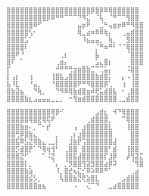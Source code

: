 ⣿⣿⣿⣿⣿⣿⣿⣿⣿⣿⣿⣿⣿⣿⣿⣿⣿⣿⣿⡿⣿⡿⠿⢿⣿⣿⣿⣿⣿⣿<br>
⣿⣿⣿⣿⣿⣿⣿⣿⣿⡿⠿⠛⠛⠉⠉⠉⠙⠻⣅⠀⠈⢧⠀⠈⠛⠉⠉⢻⣿⣿<br>
⣿⣿⣿⣿⣿⣿⠿⠋⠀⠀⠀⠀⠀⠀⠀⠀⣤⡶⠟⠀⠀⣈⠓⢤⣶⡶⠿⠛⠻⣿⣿<br>
⣿⣿⣿⣿⣿⢣⠂⠀⠀⠀⠀⠀⠀⠀⠀⠀⢿⣀⣴⠶⠿⠿⢷⡄⠀⠀⢀⣤⣾⣿⣿<br>
⣿⣿⣿⣿⣡⠁⠀⠀⠀⠀⠀⠀⠀⠀⠀⠀⠀⠸⣦⣤⣤⡀⠀⢷⡀⠀⠀⣻⣿⣿⣿<br>
⣿⣿⣿⣿⠇⠀⠀⠀⠀⠀⠀⠀⠀⠀⠀⠀⠀⠀⠀⠀⡈⠛⠶⠛⠃⠈⠈⢿⣿⣿⣿<br>
⣿⣿⠟⠘⠀⠀⠀⠀⠀⠀⠀⠀⢀⡆⠀⠀⠀⠀⠀⠀⣧⠀⠀⠀⠀⠀⠀⠈⣿⣿⣿<br>
⣿⠏⠀⠁⠀⠀⠀⠀⠀⠀⠀⢀⣶⡄⠀⠀⠀⠀⠀⠀⣡⣄⣿⡆⠀⠀⠀⠀⣿⣿⣿<br>
⡏⠀⠀⠀⠀⠀⠀⠀⠀⠀⠀⠚⠛⠛⢛⣲⣶⣿⣷⣉⠉⢉⣥⡄⠀⠀⠀⠨⣿⣿<br>
⡇⢠⡆⠀⠀⢰⠀⠀⠀⠀⢸⣿⣧⣠⣿⣿⣿⣿⣿⣿⣷⣾⣿⡅⠀⠀⡄⠠⢸⣿<br>
⣧⠸⣇⠀⠀⠘⣤⡀⠀⠀⠘⣿⣿⣿⣿⣿⠟⠛⠻⣿⣿⣿⡿⢁⠀⠀⢰⠀⢸⣿<br>
⣿⣷⣽⣦⠀⠀⠙⢷⡀⠀⠀⠙⠻⠿⢿⣷⣾⣿⣶⠾⢟⣥⣾⣿⣧⠀⠂⢀⣿⣿<br>
⣿⣿⣿⣿⣷⣆⣠⣤⣤⣤⣀⣀⡀⠀⠒⢻⣶⣾⣿⣿⣿⣿⣿⣿⣿⢀⣀⣾⣿⣿<br>

⣿⣿⣿⣿⣿⣿⣿⣿⣿⣿⢿⡿⠊⠀⠀⠀⠀⠀⠀⠀⣠⣾⣆⠀⠺⠙⢿⣿⣿⣿<br>
⣿⣿⣿⣿⣿⢿⣿⣟⢿⢯⠟⠀⠀⠀⠀⠀⠀⠀⢀⣾⣿⣿⣿⡀⠀⠀⠉⢿⣿⣿<br>
⣿⣿⣿⣷⣶⠄⡀⠉⠂⡞⠀⠀⠀⠀⠀⢠⠀⣰⣿⣿⣿⣿⣿⣇⠀⠀⠀⢸⣿⣿<br>
⣿⣿⢛⡿⣿⣷⣄⠀⠀⠀⠀⡀⠀⠀⢀⡆⣰⣿⣿⣿⣿⣿⣿⣿⠀⠀⠀⠀⣿⣿<br>
⣿⣿⣯⠿⣣⣝⢿⣷⣄⢀⣀⡇⠀⠀⣸⣷⡟⢩⣿⣿⣿⣿⣿⣿⣼⠀⠀⠀⣿⣿<br>
⣿⣿⡫⣾⣿⡟⠁⠙⢿⢶⢺⠃⠀⢀⣿⣿⠀⣿⣿⣿⣿⣿⣿⠃⣾⠀⠀⢸⣿⣿<br>
⣿⣿⣿⣝⠋⠀⠀⠀⠁⠨⣝⠀⠀⢸⣿⣯⣼⣿⣿⣿⣿⣿⡏⣸⡿⠀⠀⡼⢻⣽⣍<br>
⣿⣿⣿⣿⡇⡀⠀⠀⠀⠀⠈⡄⠀⡈⡻⣿⣿⢻⣽⣻⣿⣿⣴⡿⠽⠀⠀⠀⠈⢻⣿<br>
⣿⣿⣿⣿⣷⣵⠀⠀⠀⠀⠀⠸⡀⣿⣞⢦⣍⡊⠿⠵⠿⠿⠛⠁⠀⠀⠀⠀⢀⣴<br>
⣿⣿⣿⣿⣿⣮⡣⡀⠀⠀⠀⠀⢧⣿⣿⣷⣝⢟⣵⣿⣇⠀⠀⠀⠀⠀⣠⣾⣿⣿<br>
⣿⣿⣿⣿⣿⣿⣿⣶⣦⠀⠀⠀⠀⠀⠀⠠⠀⠀⢌⠉⠙⠀⠀⣀⣴⣿⣿⣿⣿⣿<br>


<!--⠄⠄⠄⢰⣧⣼⣯⠄⣸⣠⣶⣶⣦⣾⠄⠄⠄⠄⡀⠄⢀⣿⣿⠄⠄⠄⢸⡇⠄<br>
⠄⠄⠄⣾⣿⠿⠿⠶⠿⢿⣿⣿⣿⣿⣦⣤⣄⢀⡅⢠⣾⣛⡉⠄⠄⠄⠸⢀⣿<br>
⠄⠄⢀⡋⣡⣴⣶⣶⡀⠄⠄⠙⢿⣿⣿⣿⣿⣿⣴⣿⣿⣿⢃⣤⣄⣀⣥⣿⣿<br>
⠄⠄⢸⣇⠻⣿⣿⣿⣧⣀⢀⣠⡌⢻⣿⣿⣿⣿⣿⣿⣿⣿⣿⠿⠿⠿⣿⣿⣿<br>
⠄⢀⢸⣿⣷⣤⣤⣤⣬⣙⣛⢿⣿⣿⣿⣿⣿⣿⡿⣿⣿⡍⠄⠄⢀⣤⣄⠉⠋<br>
⠄⣼⣖⣿⣿⣿⣿⣿⣿⣿⣿⣿⢿⣿⣿⣿⣿⣿⢇⣿⣿⡷⠶⠶⢿⣿⣿⠇⢀<br>
⠘⣿⣿⣿⣿⣿⣿⣿⣿⣿⣿⣿⣿⣽⣿⣿⣿⡇⣿⣿⣿⣿⣿⣿⣷⣶⣥⣴⣿<br>
⢀⠈⢿⣿⣿⣿⣿⣿⣿⣿⣿⣿⣿⣿⣿⣿⣿⣿⣿⣿⣿⣿⣿⣿⣿⣿⣿⣿⡟<br>
⢸⣿⣦⣌⣛⣻⣿⣿⣧⠙⠛⠛⡭⠅⠒⠦⠭⣭⡻⣿⣿⣿⣿⣿⣿⣿⣿⡿⠃<br>
⠘⣿⣿⣿⣿⣿⣿⣿⣿⡆⠄⠄⠄⠄⠄⠄⠄⠄⠹⠈⢋⣽⣿⣿⣿⣿⣵⣾⠃<br>
⠄⠘⣿⣿⣿⣿⣿⣿⣿⣿⠄⣴⣿⣶⣄⠄⣴⣶⠄⢀⣾⣿⣿⣿⣿⣿⣿⠃⠄<br>
⠄⠄⠈⠻⣿⣿⣿⣿⣿⣿⡄⢻⣿⣿⣿⠄⣿⣿⡀⣾⣿⣿⣿⣿⣛⠛⠁⠄⠄<br>
⠄⠄⠄⠄⠈⠛⢿⣿⣿⣿⠁⠞⢿⣿⣿⡄⢿⣿⡇⣸⣿⣿⠿⠛⠁⠄⠄⠄⠄<br>
⠄⠄⠄⠄⠄⠄⠄⠉⠻⣿⣿⣾⣦⡙⠻⣷⣾⣿⠃⠿⠋⠁⠄⠄⠄⠄⠄⢀⣠<br>
⣿⣿⣿⣶⣶⣮⣥⣒⠲⢮⣝⡿⣿⣿⡆⣿⡿⠃⠄⠄⠄⠄⠄⠄⠄⣠⣴⣿⣿<br>

**andreeLetzel/andreeLetzel** is a ✨ _special_ ✨ repository because its `README.md` (this file) appears on your GitHub profile.

Here are some ideas to get you started:

- 🔭 I’m currently working on ...
- 🌱 I’m currently learning ...
- 👯 I’m looking to collaborate on ...
- 🤔 I’m looking for help with ...
- 💬 Ask me about ...
- 📫 How to reach me: ...
- 😄 Pronouns: ...
- ⚡ Fun fact: ...
-->
